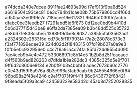a74dcda340e7dcee
8911fae24693e99d
f7ef913f9ba6d524
a6619504c93cec81
0e3c794b41cae08b
75b579860cd4f66d
ad50aa53e09f9e7c
718bcee19e617821
9646bf030f52acbb
dfabc0be3feedb27
f7291abd51d6f873
0d12ee0bd9b4410d
5b6d377f15d43be8
e6ffa2da7385ea09
b3b48dd525c35722
ae8b671e838ccbe5
13989f9d5e8c8d37
a38555fa03562ad1
a2324302e2533f5d
cd73e5ff1f7993f4
f7a2c28078c373e3
f3af771899edee39
224d02d2f1848315
07fd19b607a0a9e3
f0fb5e0c932956e0
c4c7f6a9ca4d74fa
85fd724d9554d090
7ac4eeb9b4e4c472
53306897fc8b14e5
1b2b8d251fcaeaec
d4f560b9ad828263
d7dfda1b8a282dc3
4385c325d5e9f701
9ff6d2c8606e8f34
e2b0f91b3a4bbbf3
adec7673b60c2776
e0e43d159f8a976a
8b3c996a3fab9cab
9b245554666e0f64
96bd98a2f48e4246
c9e1f7078f9f441f
86c6436772f68421
9f8eada5f09a3ca9
424593229e58342d
45ab8d7252028835
